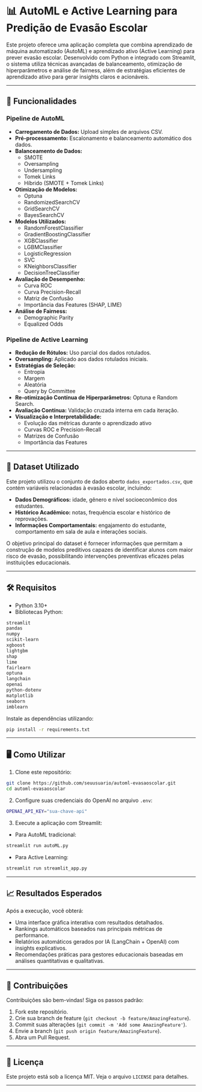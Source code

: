 # 📊 AutoML e Active Learning para Predição de Evasão Escolar

Este projeto oferece uma aplicação completa que combina aprendizado de máquina automatizado (AutoML) e aprendizado ativo (Active Learning) para prever evasão escolar. Desenvolvido com Python e integrado com Streamlit, o sistema utiliza técnicas avançadas de balanceamento, otimização de hiperparâmetros e análise de fairness, além de estratégias eficientes de aprendizado ativo para gerar insights claros e acionáveis.

---

## 🚀 Funcionalidades

### Pipeline de AutoML
- **Carregamento de Dados:** Upload simples de arquivos CSV.
- **Pré-processamento:** Escalonamento e balanceamento automático dos dados.
- **Balanceamento de Dados:**
  - SMOTE
  - Oversampling
  - Undersampling
  - Tomek Links
  - Híbrido (SMOTE + Tomek Links)
- **Otimização de Modelos:**
  - Optuna
  - RandomizedSearchCV
  - GridSearchCV
  - BayesSearchCV
- **Modelos Utilizados:**
  - RandomForestClassifier
  - GradientBoostingClassifier
  - XGBClassifier
  - LGBMClassifier
  - LogisticRegression
  - SVC
  - KNeighborsClassifier
  - DecisionTreeClassifier
- **Avaliação de Desempenho:**
  - Curva ROC
  - Curva Precision-Recall
  - Matriz de Confusão
  - Importância das Features (SHAP, LIME)
- **Análise de Fairness:**
  - Demographic Parity
  - Equalized Odds

### Pipeline de Active Learning
- **Redução de Rótulos:** Uso parcial dos dados rotulados.
- **Oversampling:** Aplicado aos dados rotulados iniciais.
- **Estratégias de Seleção:**
  - Entropia
  - Margem
  - Aleatória
  - Query by Committee
- **Re-otimização Contínua de Hiperparâmetros:** Optuna e Random Search.
- **Avaliação Contínua:** Validação cruzada interna em cada iteração.
- **Visualização e Interpretabilidade:**
  - Evolução das métricas durante o aprendizado ativo
  - Curvas ROC e Precision-Recall
  - Matrizes de Confusão
  - Importância das Features

---

## 📁 Dataset Utilizado

Este projeto utilizou o conjunto de dados aberto `dados_exportados.csv`, que contém variáveis relacionadas à evasão escolar, incluindo:

- **Dados Demográficos:** idade, gênero e nível socioeconômico dos estudantes.
- **Histórico Acadêmico:** notas, frequência escolar e histórico de reprovações.
- **Informações Comportamentais:** engajamento do estudante, comportamento em sala de aula e interações sociais.

O objetivo principal do dataset é fornecer informações que permitam a construção de modelos preditivos capazes de identificar alunos com maior risco de evasão, possibilitando intervenções preventivas eficazes pelas instituições educacionais.

---

## 🛠️ Requisitos

- Python 3.10+
- Bibliotecas Python:
```bash
streamlit
pandas
numpy
scikit-learn
xgboost
lightgbm
shap
lime
fairlearn
optuna
langchain
openai
python-dotenv
matplotlib
seaborn
imblearn
```

Instale as dependências utilizando:

```bash
pip install -r requirements.txt
```

---

## 🖥️ Como Utilizar

1. Clone este repositório:

```bash
git clone https://github.com/seuusuario/automl-evasaoscolar.git
cd automl-evasaoscolar
```

2. Configure suas credenciais do OpenAI no arquivo `.env`:

```bash
OPENAI_API_KEY="sua-chave-api"
```

3. Execute a aplicação com Streamlit:

- Para AutoML tradicional:
```bash
streamlit run autoML.py
```

- Para Active Learning:
```bash
streamlit run streamlit_app.py
```

---

## 📈 Resultados Esperados

Após a execução, você obterá:

- Uma interface gráfica interativa com resultados detalhados.
- Rankings automáticos baseados nas principais métricas de performance.
- Relatórios automáticos gerados por IA (LangChain + OpenAI) com insights explicativos.
- Recomendações práticas para gestores educacionais baseadas em análises quantitativas e qualitativas.

---

## 🤝 Contribuições

Contribuições são bem-vindas! Siga os passos padrão:

1. Fork este repositório.
2. Crie sua branch de feature (`git checkout -b feature/AmazingFeature`).
3. Commit suas alterações (`git commit -m 'Add some AmazingFeature'`).
4. Envie a branch (`git push origin feature/AmazingFeature`).
5. Abra um Pull Request.

---

## 📃 Licença

Este projeto está sob a licença MIT. Veja o arquivo `LICENSE` para detalhes.

---
